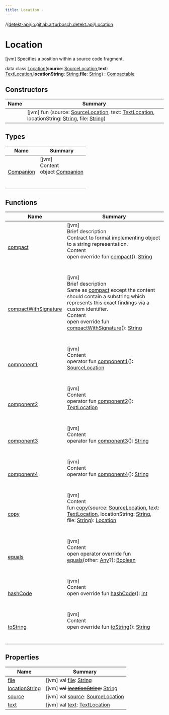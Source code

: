 ```yaml
---
title: Location -
---
```

//[detekt-api](../../index.md)/[io.gitlab.arturbosch.detekt.api](../index.md)/[Location](index.md)



# Location  
 [jvm] Specifies a position within a source code fragment.  
  
data class [Location](index.md)(**source**: [SourceLocation](../-source-location/index.md),**text**: [TextLocation](../-text-location/index.md),**locationString**: [String](https://kotlinlang.org/api/latest/jvm/stdlib/kotlin/-string/index.html),**file**: [String](https://kotlinlang.org/api/latest/jvm/stdlib/kotlin/-string/index.html)) : [Compactable](../-compactable/index.md)   


## Constructors  
  
|  Name|  Summary| 
|---|---|
| [<init>](-init-.md)|  [jvm] fun [<init>](-init-.md)(source: [SourceLocation](../-source-location/index.md), text: [TextLocation](../-text-location/index.md), locationString: [String](https://kotlinlang.org/api/latest/jvm/stdlib/kotlin/-string/index.html), file: [String](https://kotlinlang.org/api/latest/jvm/stdlib/kotlin/-string/index.html))   <br>


## Types  
  
|  Name|  Summary| 
|---|---|
| [Companion](-companion/index.md)| [jvm]  <br>Content  <br>object [Companion](-companion/index.md)  <br><br><br>


## Functions  
  
|  Name|  Summary| 
|---|---|
| [compact](compact.md)| [jvm]  <br>Brief description  <br>Contract to format implementing object to a string representation.  <br>Content  <br>open override fun [compact](compact.md)(): [String](https://kotlinlang.org/api/latest/jvm/stdlib/kotlin/-string/index.html)  <br><br><br>
| [compactWithSignature](../-compactable/compact-with-signature.md)| [jvm]  <br>Brief description  <br>Same as [compact](compact.md) except the content should contain a substring which represents this exact findings via a custom identifier.  <br>Content  <br>open override fun [compactWithSignature](../-compactable/compact-with-signature.md)(): [String](https://kotlinlang.org/api/latest/jvm/stdlib/kotlin/-string/index.html)  <br><br><br>
| [component1](component1.md)| [jvm]  <br>Content  <br>operator fun [component1](component1.md)(): [SourceLocation](../-source-location/index.md)  <br><br><br>
| [component2](component2.md)| [jvm]  <br>Content  <br>operator fun [component2](component2.md)(): [TextLocation](../-text-location/index.md)  <br><br><br>
| [component3](component3.md)| [jvm]  <br>Content  <br>operator fun [component3](component3.md)(): [String](https://kotlinlang.org/api/latest/jvm/stdlib/kotlin/-string/index.html)  <br><br><br>
| [component4](component4.md)| [jvm]  <br>Content  <br>operator fun [component4](component4.md)(): [String](https://kotlinlang.org/api/latest/jvm/stdlib/kotlin/-string/index.html)  <br><br><br>
| [copy](copy.md)| [jvm]  <br>Content  <br>fun [copy](copy.md)(source: [SourceLocation](../-source-location/index.md), text: [TextLocation](../-text-location/index.md), locationString: [String](https://kotlinlang.org/api/latest/jvm/stdlib/kotlin/-string/index.html), file: [String](https://kotlinlang.org/api/latest/jvm/stdlib/kotlin/-string/index.html)): [Location](index.md)  <br><br><br>
| [equals](https://kotlinlang.org/api/latest/jvm/stdlib/kotlin/-any/equals.html)| [jvm]  <br>Content  <br>open operator override fun [equals](https://kotlinlang.org/api/latest/jvm/stdlib/kotlin/-any/equals.html)(other: [Any](https://kotlinlang.org/api/latest/jvm/stdlib/kotlin/-any/index.html)?): [Boolean](https://kotlinlang.org/api/latest/jvm/stdlib/kotlin/-boolean/index.html)  <br><br><br>
| [hashCode](https://kotlinlang.org/api/latest/jvm/stdlib/kotlin/-any/hash-code.html)| [jvm]  <br>Content  <br>open override fun [hashCode](https://kotlinlang.org/api/latest/jvm/stdlib/kotlin/-any/hash-code.html)(): [Int](https://kotlinlang.org/api/latest/jvm/stdlib/kotlin/-int/index.html)  <br><br><br>
| [toString](https://kotlinlang.org/api/latest/jvm/stdlib/kotlin/-any/to-string.html)| [jvm]  <br>Content  <br>open override fun [toString](https://kotlinlang.org/api/latest/jvm/stdlib/kotlin/-any/to-string.html)(): [String](https://kotlinlang.org/api/latest/jvm/stdlib/kotlin/-string/index.html)  <br><br><br>


## Properties  
  
|  Name|  Summary| 
|---|---|
| [file](index.md#io.gitlab.arturbosch.detekt.api/Location/file/#/PointingToDeclaration/)|  [jvm] val [file](index.md#io.gitlab.arturbosch.detekt.api/Location/file/#/PointingToDeclaration/): [String](https://kotlinlang.org/api/latest/jvm/stdlib/kotlin/-string/index.html)   <br>
| [locationString](index.md#io.gitlab.arturbosch.detekt.api/Location/locationString/#/PointingToDeclaration/)|  [jvm] ~~val~~ [~~locationString~~](index.md#io.gitlab.arturbosch.detekt.api/Location/locationString/#/PointingToDeclaration/)~~:~~ [String](https://kotlinlang.org/api/latest/jvm/stdlib/kotlin/-string/index.html)   <br>
| [source](index.md#io.gitlab.arturbosch.detekt.api/Location/source/#/PointingToDeclaration/)|  [jvm] val [source](index.md#io.gitlab.arturbosch.detekt.api/Location/source/#/PointingToDeclaration/): [SourceLocation](../-source-location/index.md)   <br>
| [text](index.md#io.gitlab.arturbosch.detekt.api/Location/text/#/PointingToDeclaration/)|  [jvm] val [text](index.md#io.gitlab.arturbosch.detekt.api/Location/text/#/PointingToDeclaration/): [TextLocation](../-text-location/index.md)   <br>

